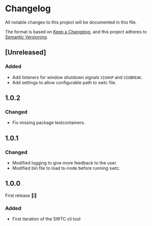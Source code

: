 # Changelog

All notable changes to this project will be documented in this file.

The format is based on [Keep a Changelog](https://keepachangelog.com/en/1.0.0/),
and this project adheres to [Semantic Versioning](https://semver.org/spec/v2.0.0.html).

## [Unreleased]

### Added

- Add listeners for window shutdown signals `SIGHUP` and `SIGBREAK`.
- Add settings to allow configurable path to swtc file.

## 1.0.2

### Changed

- Fix missing package testcontainers.

## 1.0.1

### Changed

- Modified logging to give more feedback to the user.
- Modified bin file to load ts-node before running swtc.

## 1.0.0

First release 🎉🎉

### Added

- First iteration of the SWTC cli tool
